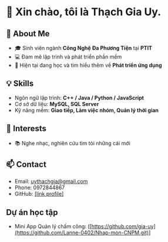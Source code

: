# 👋 Xin chào, tôi là Thạch Gia Uy.

## 📌 About Me
- 🎓 Sinh viên ngành **Công Nghệ Đa Phương Tiện** tại **PTIT**  
- 💻 Đam mê lập trình và phát triển phần mềm  
- 🌱 Hiện tại đang học và tìm hiểu thêm về **Phát triển ứng dụng**   

## 💡 Skills
- Ngôn ngữ lập trình: **C++ / Java / Python / JavaScript**  
- Cơ sở dữ liệu: **MySQL, SQL Server**  
- Kỹ năng mềm: **Giao tiếp, Làm việc nhóm, Quản lý thời gian**  


## 🌱 Interests
- 📚 Nghe nhạc, nghiên cứu tìm tòi những cái mới  

## 📫 Contact
- Email: uythachgia@gmail.com  
- Phone: 0972844867  
- GitHub: [[link profile]](https://github.com/gia-uy)

## Dự án học tập
- Mini App Quản lý chấm công: ([https://github.com/gia-uy](https://github.com/Lanne-0402/Nhap-mon-CNPM.git)]
